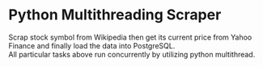 # Python Multithreading Scraper

Scrap stock symbol from Wikipedia then get its current price from Yahoo Finance and finally load the data into PostgreSQL.
<br/>
All particular tasks above run concurrently by utilizing python multithread.
